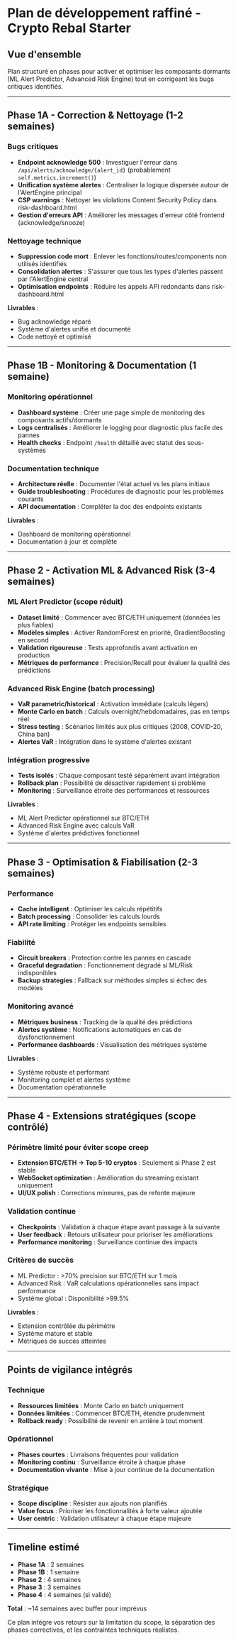 # Plan de développement raffiné - Crypto Rebal Starter

## Vue d'ensemble
Plan structuré en phases pour activer et optimiser les composants dormants (ML Alert Predictor, Advanced Risk Engine) tout en corrigeant les bugs critiques identifiés.

---

## Phase 1A - Correction & Nettoyage (1-2 semaines)

### Bugs critiques
- **Endpoint acknowledge 500** : Investiguer l'erreur dans `/api/alerts/acknowledge/{alert_id}` (probablement `self.metrics.increment()`)
- **Unification système alertes** : Centraliser la logique dispersée autour de l'AlertEngine principal
- **CSP warnings** : Nettoyer les violations Content Security Policy dans risk-dashboard.html
- **Gestion d'erreurs API** : Améliorer les messages d'erreur côté frontend (acknowledge/snooze)

### Nettoyage technique
- **Suppression code mort** : Enlever les fonctions/routes/components non utilisés identifiés
- **Consolidation alertes** : S'assurer que tous les types d'alertes passent par l'AlertEngine central
- **Optimisation endpoints** : Réduire les appels API redondants dans risk-dashboard.html

**Livrables** :
- Bug acknowledge réparé
- Système d'alertes unifié et documenté
- Code nettoyé et optimisé

---

## Phase 1B - Monitoring & Documentation (1 semaine)

### Monitoring opérationnel
- **Dashboard système** : Créer une page simple de monitoring des composants actifs/dormants
- **Logs centralisés** : Améliorer le logging pour diagnostic plus facile des pannes
- **Health checks** : Endpoint `/health` détaillé avec statut des sous-systèmes

### Documentation technique
- **Architecture réelle** : Documenter l'état actuel vs les plans initiaux
- **Guide troubleshooting** : Procédures de diagnostic pour les problèmes courants
- **API documentation** : Compléter la doc des endpoints existants

**Livrables** :
- Dashboard de monitoring opérationnel
- Documentation à jour et complète

---

## Phase 2 - Activation ML & Advanced Risk (3-4 semaines)

### ML Alert Predictor (scope réduit)
- **Dataset limité** : Commencer avec BTC/ETH uniquement (données les plus fiables)
- **Modèles simples** : Activer RandomForest en priorité, GradientBoosting en second
- **Validation rigoureuse** : Tests approfondis avant activation en production
- **Métriques de performance** : Precision/Recall pour évaluer la qualité des prédictions

### Advanced Risk Engine (batch processing)
- **VaR parametric/historical** : Activation immédiate (calculs légers)
- **Monte Carlo en batch** : Calculs overnight/hebdomadaires, pas en temps réel
- **Stress testing** : Scénarios limités aux plus critiques (2008, COVID-20, China ban)
- **Alertes VaR** : Intégration dans le système d'alertes existant

### Intégration progressive
- **Tests isolés** : Chaque composant testé séparément avant intégration
- **Rollback plan** : Possibilité de désactiver rapidement si problème
- **Monitoring** : Surveillance étroite des performances et ressources

**Livrables** :
- ML Alert Predictor opérationnel sur BTC/ETH
- Advanced Risk Engine avec calculs VaR
- Système d'alertes prédictives fonctionnel

---

## Phase 3 - Optimisation & Fiabilisation (2-3 semaines)

### Performance
- **Cache intelligent** : Optimiser les calculs répétitifs
- **Batch processing** : Consolider les calculs lourds
- **API rate limiting** : Protéger les endpoints sensibles

### Fiabilité
- **Circuit breakers** : Protection contre les pannes en cascade
- **Graceful degradation** : Fonctionnement dégradé si ML/Risk indisponibles
- **Backup strategies** : Fallback sur méthodes simples si échec des modèles

### Monitoring avancé
- **Métriques business** : Tracking de la qualité des prédictions
- **Alertes système** : Notifications automatiques en cas de dysfonctionnement
- **Performance dashboards** : Visualisation des métriques système

**Livrables** :
- Système robuste et performant
- Monitoring complet et alertes système
- Documentation opérationnelle

---

## Phase 4 - Extensions stratégiques (scope contrôlé)

### Périmètre limité pour éviter scope creep
- **Extension BTC/ETH → Top 5-10 cryptos** : Seulement si Phase 2 est stable
- **WebSocket optimization** : Amélioration du streaming existant uniquement
- **UI/UX polish** : Corrections mineures, pas de refonte majeure

### Validation continue
- **Checkpoints** : Validation à chaque étape avant passage à la suivante
- **User feedback** : Retours utilisateur pour prioriser les améliorations
- **Performance monitoring** : Surveillance continue des impacts

### Critères de succès
- ML Predictor : >70% precision sur BTC/ETH sur 1 mois
- Advanced Risk : VaR calculations opérationnelles sans impact performance
- Système global : Disponibilité >99.5%

**Livrables** :
- Extension contrôlée du périmètre
- Système mature et stable
- Métriques de succès atteintes

---

## Points de vigilance intégrés

### Technique
- **Ressources limitées** : Monte Carlo en batch uniquement
- **Données limitées** : Commencer BTC/ETH, étendre prudemment
- **Rollback ready** : Possibilité de revenir en arrière à tout moment

### Opérationnel
- **Phases courtes** : Livraisons fréquentes pour validation
- **Monitoring continu** : Surveillance étroite à chaque phase
- **Documentation vivante** : Mise à jour continue de la documentation

### Stratégique
- **Scope discipline** : Résister aux ajouts non planifiés
- **Value focus** : Prioriser les fonctionnalités à forte valeur ajoutée
- **User centric** : Validation utilisateur à chaque étape majeure

---

## Timeline estimé
- **Phase 1A** : 2 semaines
- **Phase 1B** : 1 semaine  
- **Phase 2** : 4 semaines
- **Phase 3** : 3 semaines
- **Phase 4** : 4 semaines (si validé)

**Total** : ~14 semaines avec buffer pour imprévus

Ce plan intègre vos retours sur la limitation du scope, la séparation des phases correctives, et les contraintes techniques réalistes.